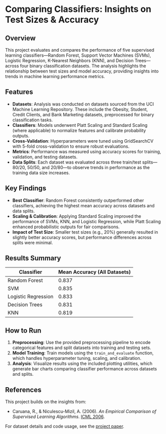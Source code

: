 # Comparing Classifiers: Insights on Test Sizes & Accuracy

## Overview
This project evaluates and compares the performance of five supervised learning classifiers—Random Forest, Support Vector Machines (SVMs), Logistic Regression, K-Nearest Neighbors (KNN), and Decision Trees—across four binary classification datasets. The analysis highlights the relationship between test sizes and model accuracy, providing insights into trends in machine learning performance metrics.

## Features
- **Datasets**: Analysis was conducted on datasets sourced from the UCI Machine Learning Repository. These include the Obesity, Student, Credit Clients, and Bank Marketing datasets, preprocessed for binary classification tasks.
- **Classifiers**: Models underwent Platt Scaling and Standard Scaling (where applicable) to normalize features and calibrate probability outputs.
- **Cross-Validation**: Hyperparameters were tuned using GridSearchCV with 5-fold cross-validation to ensure robust evaluations.
- **Metrics**: Performance was measured using accuracy scores for training, validation, and testing datasets.
- **Data Splits**: Each dataset was evaluated across three train/test splits—80/20, 50/50, and 20/80—to observe trends in performance as the training data size increases.

## Key Findings
- **Best Classifier**: Random Forest consistently outperformed other classifiers, achieving the highest mean accuracy across datasets and data splits.
- **Scaling & Calibration**: Applying Standard Scaling improved the performance of SVMs, KNN, and Logistic Regression, while Platt Scaling enhanced probabilistic outputs for fair comparisons.
- **Impact of Test Size**: Smaller test sizes (e.g., 20%) generally resulted in slightly better accuracy scores, but performance differences across splits were minimal.

## Results Summary
| **Classifier** | **Mean Accuracy (All Datasets)** |
|----------------|----------------------------------|
| Random Forest  | 0.837                            |
| SVM            | 0.835                            |
| Logistic Regression | 0.833                        |
| Decision Trees | 0.831                            |
| KNN            | 0.819                            |

## How to Run
1. **Preprocessing**: Use the provided preprocessing pipeline to encode categorical features and split datasets into training and testing sets.
2. **Model Training**: Train models using the `train_and_evaluate` function, which handles hyperparameter tuning, scaling, and calibration.
3. **Analysis**: Visualize results using the included plotting utilities, which generate bar charts comparing classifier performance across datasets and splits.

## References
This project builds on the insights from:
- Caruana, R., & Niculescu-Mizil, A. (2006). *An Empirical Comparison of Supervised Learning Algorithms*. [ICML 2006](https://doi.org/10.1145/1143844.1143865).

For dataset details and code usage, see the [project paper](COGS_118A_Final_Project.pdf).
